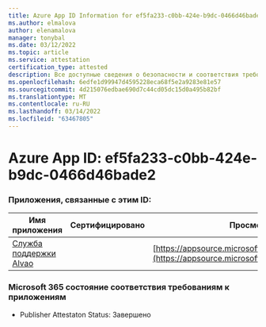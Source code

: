 ```yaml
---
title: Azure App ID Information for ef5fa233-c0bb-424e-b9dc-0466d46bade2
ms.author: elmalova
author: elenamalova
manager: tonybal
ms.date: 03/12/2022
ms.topic: article
ms.service: attestation
certification_type: attested
description: Все доступные сведения о безопасности и соответствия требованиям для ef5fa233-c0bb-424e-b9dc-0466d46bade2.
ms.openlocfilehash: 6edfe1d99947d4595228eca68f5e2a9283e81e57
ms.sourcegitcommit: 4d215076edbae690d7c44cd05dc15d0a495b82bf
ms.translationtype: MT
ms.contentlocale: ru-RU
ms.lasthandoff: 03/14/2022
ms.locfileid: "63467805"
---
```

# <a name="azure-app-id-ef5fa233-c0bb-424e-b9dc-0466d46bade2"></a>Azure App ID: ef5fa233-c0bb-424e-b9dc-0466d46bade2


### <a name="apps-associated-with-this-id"></a>Приложения, связанные с этим ID:
| **Имя приложения** | **Сертифицировано** | **Просмотр в AppSource** |
|--------------|---------------|-----------------------|
| [Служба поддержки Alvao](../forward/WA200002488) |  | [https://appsource.microsoft.com/product/office/WA200002488](https://appsource.microsoft.com/product/office/WA200002488) |

### <a name="microsoft-365-app-compliance-status"></a>Microsoft 365 состояние соответствия требованиям к приложениям
- Publisher Attestaton Status: Завершено
